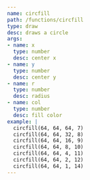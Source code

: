 ```yaml
---
name: circfill
path: /functions/circfill
type: draw
desc: draws a circle
args:
- name: x
  type: number
  desc: center x
- name: y
  type: number
  desc: center y
- name: r
  type: number
  desc: radius
- name: col
  type: number
  desc: fill color
example: |
  circfill(64, 64, 64, 7)
  circfill(64, 64, 32, 8)
  circfill(64, 64, 16, 9)
  circfill(64, 64, 8, 10)
  circfill(64, 64, 4, 11)
  circfill(64, 64, 2, 12)
  circfill(64, 64, 1, 14)
---
```


